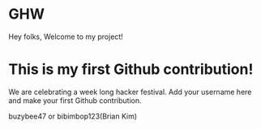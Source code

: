 # GHW

Hey folks,
Welcome to my project!

# This is my first Github contribution!

We are celebrating a week long hacker festival. Add your username here and make your first Github contribution.

buzybee47 or bibimbop123(Brian Kim)
